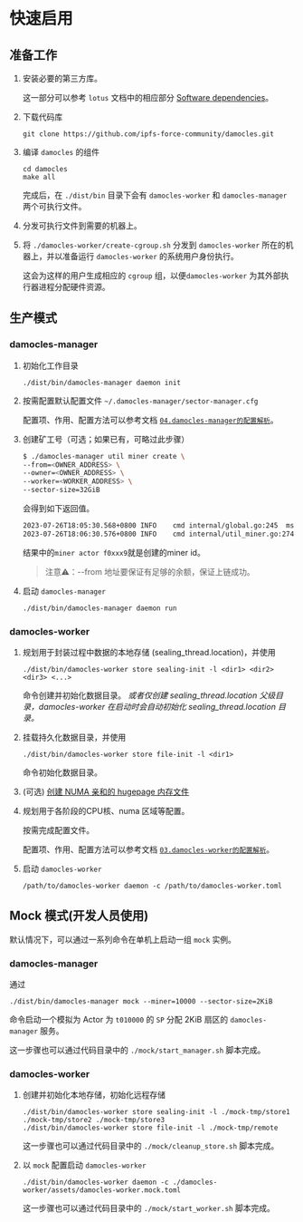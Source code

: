 # 快速启用

## 准备工作

1. 安装必要的第三方库。

   这一部分可以参考 `lotus` 文档中的相应部分 [Software dependencies](https://lotus.filecoin.io/lotus/install/linux/#software-dependencies)。

2. 下载代码库

   ```
   git clone https://github.com/ipfs-force-community/damocles.git
   ```

3. 编译 `damocles` 的组件

   ```
   cd damocles
   make all
   ```

   完成后，在 `./dist/bin` 目录下会有 `damocles-worker` 和 `damocles-manager` 两个可执行文件。

4. 分发可执行文件到需要的机器上。

5. 将 `./damocles-worker/create-cgroup.sh` 分发到 `damocles-worker` 所在的机器上，并以准备运行 `damocles-worker` 的系统用户身份执行。

   这会为这样的用户生成相应的 `cgroup` 组，以便`damocles-worker` 为其外部执行器进程分配硬件资源。

## 生产模式

### damocles-manager

1. 初始化工作目录

   ```
   ./dist/bin/damocles-manager daemon init
   ```

2. 按需配置默认配置文件 `~/.damocles-manager/sector-manager.cfg`

   配置项、作用、配置方法可以参考文档 [`04.damocles-manager的配置解析`](./04.damocles-manager的配置解析.md)。 

3. 创建矿工号（可选；如果已有，可略过此步骤）

   ```bash
   $ ./damocles-manager util miner create \
   --from=<OWNER_ADDRESS> \
   --owner=<OWNER_ADDRESS> \
   --worker=<WORKER_ADDRESS> \
   --sector-size=32GiB
   ```

   会得到如下返回值。

   ```bash
   2023-07-26T18:05:30.568+0800	INFO	cmd	internal/global.go:245	msg state: FillMsg	{"size": "32GiB", "from": "f3slzp2qdxtw44l6decoutkzyc5l4hxxxxxxxxxxxxxxxxxxxxxa", "actor": "f018528", "owner": "f3slzp2qdxtw44l6decoutkzyc5l4hxxxxxxxxxxxxxxxxxxxxxa", "worker": "f3slzp2qdxtw44l6decoutkzyc5l4hxxxxxxxxxxxxxxxxxxxxxa", "mid": "bafy2bzaceb2amcob2z6hwggtgu6de4mjebvaviwr46ew2lh5lkcfmuyvqyvno"}
   2023-07-26T18:06:30.576+0800	INFO	cmd	internal/util_miner.go:274	miner actor: f0xxx9 (f2drcv6746m5ehwxxxxxy)	{"size": "32GiB", "from": "f3slzp2qdxtw44l6decoutkzyc5l4hxxxxxxxxxxxxxxxxxxxxxa", "actor": "f0xxx8", "owner": "f1slzp2qdxtw44l6decoutkzyc5l4hxxxxxxxxxxxxxxxxxxxxxa", "worker": "f3slzp2qdxtw44l6decoutkzyc5l4hxxxxxxxxxxxxxxxxxxxxxa"}
   ```

   结果中的`miner actor f0xxx9`就是创建的miner id。


   > 注意⚠️：--from 地址要保证有足够的余额，保证上链成功。


4. 启动 `damocles-manager`

   ```bash
   ./dist/bin/damocles-manager daemon run
   ```

### damocles-worker

1. 规划用于封装过程中数据的本地存储 (sealing_thread.location)，并使用

   ```
   ./dist/bin/damocles-worker store sealing-init -l <dir1> <dir2> <dir3> <...>
   ```

   命令创建并初始化数据目录。 *或者仅创建 sealing_thread.location 父级目录，damocles-worker 在启动时会自动初始化 sealing_thread.location 目录。*

2. 挂载持久化数据目录，并使用

   ```
   ./dist/bin/damocles-worker store file-init -l <dir1>
   ```

   命令初始化数据目录。

3. (可选) [创建 NUMA 亲和的 hugepage 内存文件](./15.damocles-worker_PC1_HugeTLB_Pages_支持.md#damocles-worker-pc1-hugetlb-pages-%E6%94%AF%E6%8C%81) 

4. 规划用于各阶段的CPU核、numa 区域等配置。

   按需完成配置文件。

   配置项、作用、配置方法可以参考文档 [`03.damocles-worker的配置解析`](./03.damocles-worker的配置解析.md)。

5. 启动 `damocles-worker`

   ```
   /path/to/damocles-worker daemon -c /path/to/damocles-worker.toml
   ```

   
## Mock 模式(开发人员使用)

默认情况下，可以通过一系列命令在单机上启动一组 `mock` 实例。

### damocles-manager

通过

```
./dist/bin/damocles-manager mock --miner=10000 --sector-size=2KiB
```

命令启动一个模拟为 Actor 为 `t010000`   的 `SP` 分配 2KiB 扇区的 `damocles-manager` 服务。

这一步骤也可以通过代码目录中的 `./mock/start_manager.sh` 脚本完成。

### damocles-worker

1. 创建并初始化本地存储，初始化远程存储

   ```
   ./dist/bin/damocles-worker store sealing-init -l ./mock-tmp/store1 ./mock-tmp/store2 ./mock-tmp/store3
   ./dist/bin/damocles-worker store file-init -l ./mock-tmp/remote
   ```

   这一步骤也可以通过代码目录中的 `./mock/cleanup_store.sh` 脚本完成。

2. 以 `mock` 配置启动 `damocles-worker`

   ```
   ./dist/bin/damocles-worker daemon -c ./damocles-worker/assets/damocles-worker.mock.toml
   ```

   这一步骤也可以通过代码目录中的 `./mock/start_worker.sh` 脚本完成。
